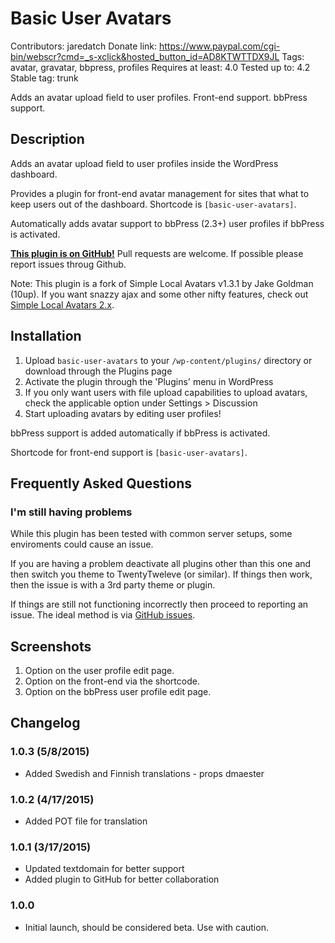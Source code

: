 # Basic User Avatars
Contributors: jaredatch
Donate link: https://www.paypal.com/cgi-bin/webscr?cmd=_s-xclick&hosted_button_id=AD8KTWTTDX9JL
Tags: avatar, gravatar, bbpress, profiles
Requires at least: 4.0
Tested up to: 4.2
Stable tag: trunk
 
Adds an avatar upload field to user profiles. Front-end support. bbPress support.

## Description

Adds an avatar upload field to user profiles inside the WordPress dashboard.

Provides a plugin for front-end avatar management for sites that what to keep users out of the dashboard. Shortcode is `[basic-user-avatars]`.

Automatically adds avatar support to bbPress (2.3+) user profiles if bbPress is activated.

**[This plugin is on GitHub!](https://github.com/jaredatch/basic-user-avatars/)** Pull requests are welcome. If possible please report issues throug Github.

Note: This plugin is a fork of Simple Local Avatars v1.3.1 by Jake Goldman (10up). If you want snazzy ajax and some other nifty features, check out [Simple Local Avatars 2.x](http://wordpress.org/plugins/simple-local-avatars).

## Installation 

1. Upload `basic-user-avatars` to your `/wp-content/plugins/` directory or download through the Plugins page
1. Activate the plugin through the 'Plugins' menu in WordPress
1. If you only want users with file upload capabilities to upload avatars, check the applicable option under Settings > Discussion
1. Start uploading avatars by editing user profiles!

bbPress support is added automatically if bbPress is activated.

Shortcode for front-end support is `[basic-user-avatars]`.

## Frequently Asked Questions

### I'm still having problems 

While this plugin has been tested with common server setups, some enviroments could cause an issue.

If you are having a problem deactivate all plugins other than this one and then switch you theme to TwentyTweleve (or similar). If things then work, then the issue is with a 3rd party theme or plugin.

If things are still not functioning incorrectly then proceed to reporting an issue. The ideal method is via [GitHub issues](https://github.com/jaredatch/basic-user-avatars/issues/).

## Screenshots

1. Option on the user profile edit page. 
1. Option on the front-end via the shortcode.
1. Option on the bbPress user profile edit page. 

## Changelog 

### 1.0.3 (5/8/2015)
* Added Swedish and Finnish translations - props dmaester

### 1.0.2 (4/17/2015)
* Added POT file for translation

### 1.0.1 (3/17/2015)
* Updated textdomain for better support
* Added plugin to GitHub for better collaboration

### 1.0.0
* Initial launch, should be considered beta. Use with caution.
